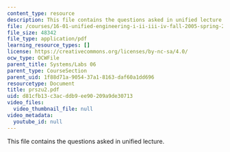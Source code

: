```yaml
---
content_type: resource
description: This file contains the questions asked in unified lecture.
file: /courses/16-01-unified-engineering-i-ii-iii-iv-fall-2005-spring-2006/d81cfb13c3acddb9ee90209a9de30713_prszu2.pdf
file_size: 48342
file_type: application/pdf
learning_resource_types: []
license: https://creativecommons.org/licenses/by-nc-sa/4.0/
ocw_type: OCWFile
parent_title: Systems/Labs 06
parent_type: CourseSection
parent_uid: 1f88d71a-9054-37a1-8163-daf60a1dd696
resourcetype: Document
title: prszu2.pdf
uid: d81cfb13-c3ac-ddb9-ee90-209a9de30713
video_files:
  video_thumbnail_file: null
video_metadata:
  youtube_id: null
---
```

This file contains the questions asked in unified lecture.